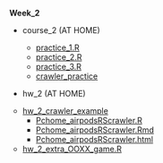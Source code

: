 <p>
  <b>Week_2</b>
</p>
<p>
  <ul type="disc">
    <li>course_2 (AT HOME)</li>
      <ul type="circle">
        <li><a href="https://github.com/crystal320yu/NTU_COOL/blob/master/week_2/course_2/practice_1.R">practice_1.R</a></li>
        <li><a href="https://github.com/crystal320yu/NTU_COOL/blob/master/week_2/course_2/practice_2.R">practice_2.R</a></li>
        <li><a href="https://github.com/crystal320yu/NTU_COOL/blob/master/week_2/course_2/practice_3.R">practice_3.R</a></li>
        <li><a href="https://github.com/crystal320yu/NTU_COOL/blob/master/week_2/course_2/crawler_practice.R">crawler_practice</a></li>
      </ul>
  </ul>
</p>

<p>
  <ul type="disc">
    <li>hw_2 (AT HOME)</li>
  </ul>
  <ul type="circle">
    <li>
     <a href="https://github.com/crystal320yu/NTU_COOL/tree/master/week_2/hw_2/hw_2_crawler">hw_2_crawler_example</a>
    <ul type = "square"> 
      <li><a href="https://github.com/crystal320yu/NTU_COOL/blob/master/week_2/hw_2/hw_2_crawler/Pchome_airpodsRScrawler.R">Pchome_airpodsRScrawler.R</a></li>
      <li><a href="https://github.com/crystal320yu/NTU_COOL/blob/master/week_2/hw_2/hw_2_crawler/Pchome_airpodsRScrawler.Rmd">Pchome_airpodsRScrawler.Rmd</a></li>
      <li><a href="https://github.com/crystal320yu/NTU_COOL/blob/master/week_2/hw_2/hw_2_crawler/Pchome_airpodsRScrawler.html">Pchome_airpodsRScrawler.html</a></li>
    </ul>
  <li><a href="https://github.com/crystal320yu/NTU_COOL/blob/master/week_2/hw_2/tic_tac_toe.md">hw_2_extra_OOXX_game.R</a></li>
  </ul>
</p>
